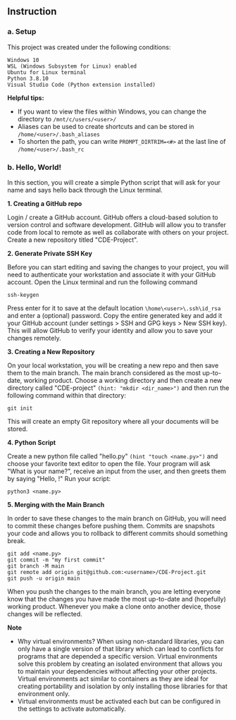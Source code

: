 ## Instruction
### **a. Setup**

This project was created under the following conditions:
```
Windows 10
WSL (Windows Subsystem for Linux) enabled
Ubuntu for Linux terminal
Python 3.8.10
Visual Studio Code (Python extension installed)
```

**Helpful tips:**

- If you want to view the files within Windows, you can change the directory to ```/mnt/c/users/<user>/```
- Aliases can be used to create shortcuts and can be stored in ```/home/<user>/.bash_aliases```
- To shorten the path, you can write ```PROMPT_DIRTRIM=<#>``` at the last line of ```/home/<user>/.bash_rc```



### b. Hello, World!

In this section, you will create a simple Python script that will ask for your name and says hello back through the Linux terminal.

**1. Creating a GitHub repo**

Login / create a GitHub account. GitHub offers a cloud-based solution to version control and software development. GitHub will allow you to transfer code from local to remote as well as collaborate with others on your project. Create a new repository titled "CDE-Project".

**2. Generate Private SSH Key**

Before you can start editing and saving the changes to your project, you will need to authenticate your workstation and associate it with your GitHub account. Open the Linux terminal and run the following command
```
ssh-keygen
```
Press enter for it to save at the default location ```\home\<user>\.ssh\id_rsa``` and enter a (optional) password. Copy the entire generated key and add it your GitHub account (under settings > SSH and GPG keys > New SSH key). This will allow GitHub to verify your identity and allow you to save your changes remotely.

**3. Creating a New Repository**

On your local workstation, you will be creating a new repo and then save them to the main branch. The main branch considered as the most up-to-date, working product. Choose a working directory and then create a new directory called "CDE-project" ```(hint: "mkdir <dir_name>")``` and then run the following command within that directory:
```
git init
```
This will create an empty Git repository where all your documents will be stored. 

**4. Python Script**

Create a new python file called "hello.py" ```(hint "touch <name.py>")``` and choose your favorite text editor to open the file. Your program will ask "What is your name?", receive an input from the user, and then greets them by saying "Hello, <name>!"
Run your script:
```
python3 <name.py>
```

**5. Merging with the Main Branch**

In order to save these changes to the main branch on GitHub, you will need to commit these changes before pushing them. Commits are snapshots your code and allows you to rollback to different commits should something break.
```
git add <name.py>
git commit -m "my first commit"
git branch -M main
git remote add origin git@github.com:<username>/CDE-Project.git
git push -u origin main
```
When you push the changes to the main branch, you are letting everyone know that the changes you have made the most up-to-date and (hopefully) working product. Whenever you make a clone onto another device, those changes will be reflected.

**Note**
- Why virtual environments? When using non-standard libraries, you can only have a single version of that library which can lead to conflicts for programs that are depended a specific version. Virtual environments solve this problem by creating an isolated environment that allows you to maintain your dependencies without affecting your other projects. Virtual environments act similar to containers as they are ideal for creating portability and isolation by only installing those libraries for that environment only.
- Virtual environments must be activated each but can be configured in the settings to activate automatically.